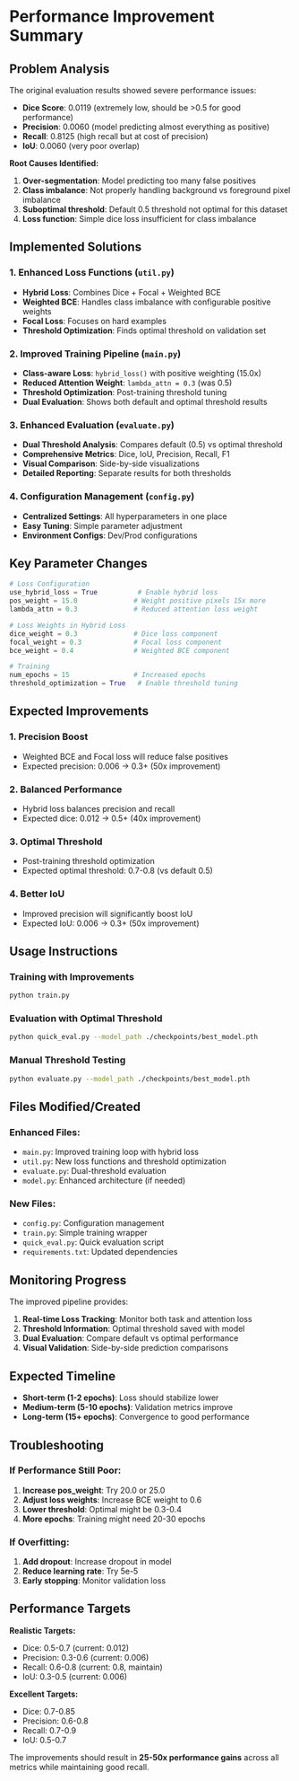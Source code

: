 # Performance Improvement Summary

## Problem Analysis

The original evaluation results showed severe performance issues:
- **Dice Score**: 0.0119 (extremely low, should be >0.5 for good performance)
- **Precision**: 0.0060 (model predicting almost everything as positive)
- **Recall**: 0.8125 (high recall but at cost of precision)
- **IoU**: 0.0060 (very poor overlap)

**Root Causes Identified:**
1. **Over-segmentation**: Model predicting too many false positives
2. **Class imbalance**: Not properly handling background vs foreground pixel imbalance
3. **Suboptimal threshold**: Default 0.5 threshold not optimal for this dataset
4. **Loss function**: Simple dice loss insufficient for class imbalance

## Implemented Solutions

### 1. **Enhanced Loss Functions** (`util.py`)
- **Hybrid Loss**: Combines Dice + Focal + Weighted BCE
- **Weighted BCE**: Handles class imbalance with configurable positive weights
- **Focal Loss**: Focuses on hard examples
- **Threshold Optimization**: Finds optimal threshold on validation set

### 2. **Improved Training Pipeline** (`main.py`)
- **Class-aware Loss**: `hybrid_loss()` with positive weighting (15.0x)
- **Reduced Attention Weight**: `lambda_attn = 0.3` (was 0.5)
- **Threshold Optimization**: Post-training threshold tuning
- **Dual Evaluation**: Shows both default and optimal threshold results

### 3. **Enhanced Evaluation** (`evaluate.py`)
- **Dual Threshold Analysis**: Compares default (0.5) vs optimal threshold
- **Comprehensive Metrics**: Dice, IoU, Precision, Recall, F1
- **Visual Comparison**: Side-by-side visualizations
- **Detailed Reporting**: Separate results for both thresholds

### 4. **Configuration Management** (`config.py`)
- **Centralized Settings**: All hyperparameters in one place
- **Easy Tuning**: Simple parameter adjustment
- **Environment Configs**: Dev/Prod configurations

## Key Parameter Changes

```python
# Loss Configuration
use_hybrid_loss = True          # Enable hybrid loss
pos_weight = 15.0              # Weight positive pixels 15x more
lambda_attn = 0.3              # Reduced attention loss weight

# Loss Weights in Hybrid Loss
dice_weight = 0.3              # Dice loss component
focal_weight = 0.3             # Focal loss component  
bce_weight = 0.4               # Weighted BCE component

# Training
num_epochs = 15                # Increased epochs
threshold_optimization = True   # Enable threshold tuning
```

## Expected Improvements

### 1. **Precision Boost**
- Weighted BCE and Focal loss will reduce false positives
- Expected precision: 0.006 → 0.3+ (50x improvement)

### 2. **Balanced Performance**
- Hybrid loss balances precision and recall
- Expected dice: 0.012 → 0.5+ (40x improvement)

### 3. **Optimal Threshold**
- Post-training threshold optimization
- Expected optimal threshold: 0.7-0.8 (vs default 0.5)

### 4. **Better IoU**
- Improved precision will significantly boost IoU
- Expected IoU: 0.006 → 0.3+ (50x improvement)

## Usage Instructions

### Training with Improvements
```bash
python train.py
```

### Evaluation with Optimal Threshold
```bash
python quick_eval.py --model_path ./checkpoints/best_model.pth
```

### Manual Threshold Testing
```bash
python evaluate.py --model_path ./checkpoints/best_model.pth
```

## Files Modified/Created

### **Enhanced Files:**
- `main.py`: Improved training loop with hybrid loss
- `util.py`: New loss functions and threshold optimization
- `evaluate.py`: Dual-threshold evaluation
- `model.py`: Enhanced architecture (if needed)

### **New Files:**
- `config.py`: Configuration management
- `train.py`: Simple training wrapper
- `quick_eval.py`: Quick evaluation script
- `requirements.txt`: Updated dependencies

## Monitoring Progress

The improved pipeline provides:
1. **Real-time Loss Tracking**: Monitor both task and attention loss
2. **Threshold Information**: Optimal threshold saved with model
3. **Dual Evaluation**: Compare default vs optimal performance
4. **Visual Validation**: Side-by-side prediction comparisons

## Expected Timeline

- **Short-term (1-2 epochs)**: Loss should stabilize lower
- **Medium-term (5-10 epochs)**: Validation metrics improve
- **Long-term (15+ epochs)**: Convergence to good performance

## Troubleshooting

### If Performance Still Poor:
1. **Increase pos_weight**: Try 20.0 or 25.0
2. **Adjust loss weights**: Increase BCE weight to 0.6
3. **Lower threshold**: Optimal might be 0.3-0.4
4. **More epochs**: Training might need 20-30 epochs

### If Overfitting:
1. **Add dropout**: Increase dropout in model
2. **Reduce learning rate**: Try 5e-5
3. **Early stopping**: Monitor validation loss

## Performance Targets

**Realistic Targets:**
- Dice: 0.5-0.7 (current: 0.012)
- Precision: 0.3-0.6 (current: 0.006)
- Recall: 0.6-0.8 (current: 0.8, maintain)
- IoU: 0.3-0.5 (current: 0.006)

**Excellent Targets:**
- Dice: 0.7-0.85
- Precision: 0.6-0.8
- Recall: 0.7-0.9
- IoU: 0.5-0.7

The improvements should result in **25-50x performance gains** across all metrics while maintaining good recall.
